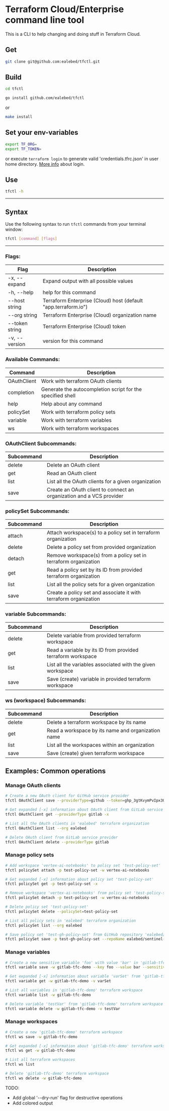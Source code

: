 # Terraform Cloud/Enterprise command line tool

This is a CLI to help changing and doing stuff in Terraform Cloud.

## Get
```bash
git clone git@github.com:ealebed/tfctl.git
```

## Build
```bash
cd tfctl
```

```bash
go install github.com/ealebed/tfctl
```

or
```bash
make install
```

## Set your env-variables
```bash
export TF_ORG=
export TF_TOKEN=
```

or execute `terraform login` to generate valid 'credentials.tfrc.json' in user home directory.
[More info](https://www.terraform.io/cli/commands/login) about login.

## Use

```bash
tfctl -h
```
---

## Syntax

Use the following syntax to run `tfctl` commands from your terminal window:

```bash
tfctl [command] [flags]
```
---

### Flags:

| Flag      | Description |
| --------- | ----------- |
|  -x, --expand       |  Expand output with all possible values
|  -h, --help         |  help for this command
|      --host string  |  Terraform Enterprise (Cloud) host (default "app.terraform.io")
|      --org string   |  Terraform Enterprise (Cloud) organization name
|      --token string |  Terraform Enterprise (Cloud) token
|  -v, --version      |  version for this command

### Available Commands:

| Command   | Description |
| --------- | ----------- |
|  OAuthClient | Work with terraform OAuth clients
|  completion  | Generate the autocompletion script for the specified shell
|  help        | Help about any command
|  policySet   | Work with terraform policy sets
|  variable    | Work with terraform variables
|  ws          | Work with terraform workspaces

### OAuthClient Subcommands:

| Subcommand   | Description |
| --------- | ----------- |
|  delete | Delete an OAuth client
|  get  | Read an OAuth client
|  list | List all the OAuth clients for a given organization
|  save  | Create an OAuth client to connect an organization and a VCS provider

### policySet Subcommands:

| Subcommand   | Description |
| --------- | ----------- |
|  attach | Attach workspace(s) to a policy set in terraform organization
|  delete  | Delete a policy set from provided organization
|  detach | Remove workspace(s) from a policy set in terraform organization
|  get  | Read a policy set by its ID from provided terraform organization
|  list | List all the policy sets for a given organization
|  save  | Create a policy set and associate it with terraform organization

### variable Subcommands:

| Subcommand   | Description |
| --------- | ----------- |
|  delete | Delete variable from provided terraform workspace
|  get  | Read a variable by its ID from provided terraform workspace
|  list | List all the variables associated with the given workspace
|  save  | Save (create) variable in provided terraform workspace

### ws (workspace) Subcommands:

| Subcommand   | Description |
| --------- | ----------- |
|  delete | Delete a terraform workspace by its name
|  get  | Read a workspace by its name and organization name
|  list | List all the workspaces within an organization
|  save  | Save (create) given terraform workspace

## Examples: Common operations

### Manage OAuth clients

```bash
# Create a new OAuth client for GitHub service provider
tfctl OAuthClient save --providerType=github --token=ghp_3gtKvymPvIpx3Of34dfgRCRSOdY1ApR3rpeTW

# Get expanded [-x] information about OAuth client from GitLab service provider
tfctl OAuthClient get --providerType gitlab -x

# List all the OAuth clients in 'ealebed' terraform organization
tfctl OAuthClient list --org ealebed

# Delete OAuth client from GitLab service provider
tfctl OAuthClient delete --providerType gitlab
```

### Manage policy sets

```bash
# Add workspace 'vertex-ai-notebooks' to policy set 'test-policy-set'
tfctl policySet attach -p test-policy-set -w vertex-ai-notebooks

# Get expanded [-x] information about policy set 'test-policy-set'
tfctl policySet get -p test-policy-set -x

# Remove workspace 'vertex-ai-notebooks' from policy set 'test-policy-set'
tfctl policySet detach -p test-policy-set -w vertex-ai-notebooks

# Delete policy set 'test-policy-set'
tfctl policySet delete --policySet=test-policy-set

# List all policy sets in 'ealebed' terraform organization
tfctl policySet list --org ealebed

# Save policy set 'test-gh-policy-set' from GitHub repository 'ealebed/sentinel-policies'
tfctl policySet save -p test-gh-policy-set --repoName ealebed/sentinel-policies --tokenID ot-6PdBa6bXPWeyGZBm
```

### Manage variables

```bash
# Create a new sensitive variable 'foo' with value 'bar' in 'gitlab-tfc-demo' terraform workspace
tfctl variable save -w gitlab-tfc-demo --key foo --value bar --sensitive

# Get expanded [-x] information about variable 'varSet' from 'gitlab-tfc-demo' terraform workspace
tfctl variable get -w gitlab-tfc-demo -v varSet

# List all variables in 'gitlab-tfc-demo' terraform workspace
tfctl variable list -w gitlab-tfc-demo

# Delete variable 'testVar' from 'gitlab-tfc-demo' terraform workspace
tfctl variable delete -w gitlab-tfc-demo -v testVar
```

### Manage workspaces

```bash
# Create a new 'gitlab-tfc-demo' terraform workspace
tfctl ws save -w gitlab-tfc-demo

# Get expanded [-x] information about 'gitlab-tfc-demo' terraform workspace
tfctl ws get -w gitlab-tfc-demo

# List all terraform workspaces
tfctl ws list

# Delete 'gitlab-tfc-demo' terraform workspace
tfctl ws delete -w gitlab-tfc-demo
```

TODO: 
- Add global '--dry-run' flag for destructive operations
- Add colored output
